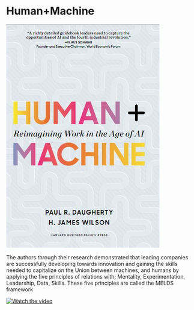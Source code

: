 # Human+Machine

![image](https://github.com/JonathanJuez/Human-plus-Machine/blob/main/human.JPG)

The authors through their research demonstrated that leading companies are successfully developing towards innovation and gaining the skills needed to capitalize on the Union between machines, and humans by applying the five principles of relations with; Mentality, Experimentation, Leadership, Data, Skills. These five principles are called the MELDS framework

[![Watch the video](https://i3.ytimg.com/vi/v=3ReIWtrE0rU/hqdefault.jpg)](https://www.youtube.com/watch?v=3ReIWtrE0rU)
